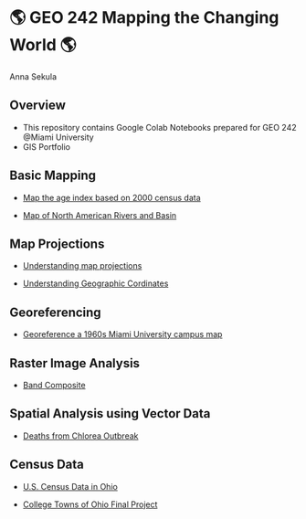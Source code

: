 # :earth_americas: GEO 242 Mapping the Changing World :earth_americas:

Anna Sekula

## Overview
- This repository contains Google Colab Notebooks prepared for GEO 242 @Miami University
- GIS Portfolio

## Basic Mapping

- [Map the age index based on 2000 census data](https://github.com/annasekulaa/gis-project-portfolio-geo242/blob/main/Copy_of_week_05_assignment_template.ipynb)
  
- [Map of North American Rivers and Basin](https://github.com/annasekulaa/gis-project-portfolio-geo242/blob/main/basic-mapping/first-qgis-mapping.ipynb)

## Map Projections

- [Understanding map projections](https://github.com/annasekulaa/gis-project-portfolio-geo242/blob/main/map-coordinate-basics/understanding-coordinates.ipynb)

- [Understanding Geographic Cordinates](https://github.com/annasekulaa/gis-project-portfolio-geo242/blob/main/Copy_of_GEO242a_in_class_exercise_lat_lon_calc.ipynb) 

## Georeferencing

- [Georeference a 1960s Miami University campus map](https://github.com/annasekulaa/gis-project-portfolio-geo242/blob/main/georefrencing.ipynb)

## Raster Image Analysis

- [Band Composite](https://github.com/annasekulaa/gis-project-portfolio-geo242/blob/main/Band%20Compostion/Copy_of_geo242_understand_band_composite.ipynb)

## Spatial Analysis using Vector Data

- [Deaths from Chlorea Outbreak](https://colab.research.google.com/drive/1p_y7oxe0QNqLLf-aX8w7PXTgZ7Vp4-Yr#scrollTo=xn1jvijPqI37)

## Census Data

- [U.S. Census Data in Ohio](https://github.com/annasekulaa/gis-project-portfolio-geo242/blob/main/Copy_of_week_12_assignment_template.ipynb)
  
- [College Towns of Ohio Final Project](https://arcg.is/1jayDO1)
